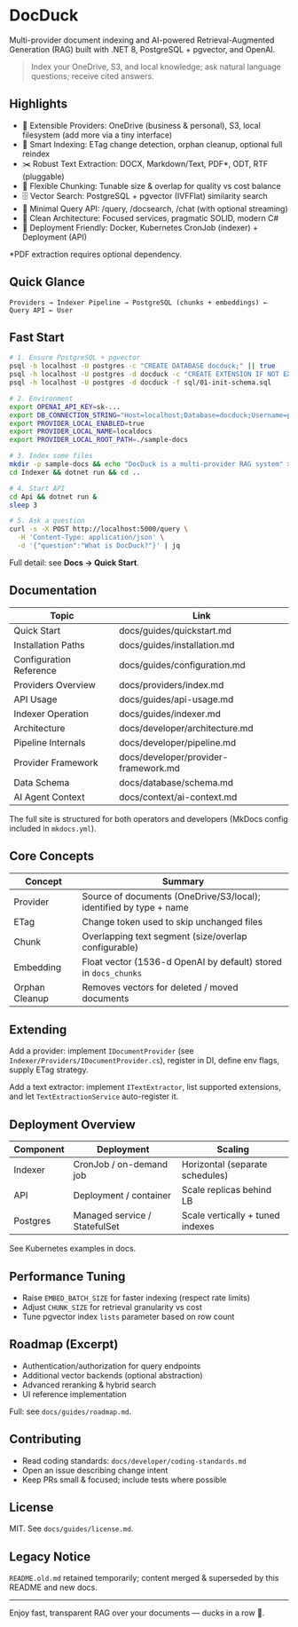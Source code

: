 # DocDuck

Multi-provider document indexing and AI-powered Retrieval-Augmented Generation (RAG) built with .NET 8, PostgreSQL + pgvector, and OpenAI.

> Index your OneDrive, S3, and local knowledge; ask natural language questions; receive cited answers.

## Highlights

- 🔌 Extensible Providers: OneDrive (business & personal), S3, local filesystem (add more via a tiny interface)
- 🧠 Smart Indexing: ETag change detection, orphan cleanup, optional full reindex
- ✂️ Robust Text Extraction: DOCX, Markdown/Text, PDF*, ODT, RTF (pluggable)
- 🧩 Flexible Chunking: Tunable size & overlap for quality vs cost balance
- 🗄️ Vector Search: PostgreSQL + pgvector (IVFFlat) similarity search
- 💬 Minimal Query API: /query, /docsearch, /chat (with optional streaming)
- 🧱 Clean Architecture: Focused services, pragmatic SOLID, modern C#
- 🚀 Deployment Friendly: Docker, Kubernetes CronJob (indexer) + Deployment (API)

*PDF extraction requires optional dependency.

## Quick Glance

```
Providers → Indexer Pipeline → PostgreSQL (chunks + embeddings) ← Query API ← User
```

## Fast Start

```bash
# 1. Ensure PostgreSQL + pgvector
psql -h localhost -U postgres -c "CREATE DATABASE docduck;" || true
psql -h localhost -U postgres -d docduck -c "CREATE EXTENSION IF NOT EXISTS vector;"
psql -h localhost -U postgres -d docduck -f sql/01-init-schema.sql

# 2. Environment
export OPENAI_API_KEY=sk-...
export DB_CONNECTION_STRING="Host=localhost;Database=docduck;Username=postgres;Password=postgres;MinPoolSize=1;MaxPoolSize=5"
export PROVIDER_LOCAL_ENABLED=true
export PROVIDER_LOCAL_NAME=localdocs
export PROVIDER_LOCAL_ROOT_PATH=./sample-docs

# 3. Index some files
mkdir -p sample-docs && echo "DocDuck is a multi-provider RAG system" > sample-docs/intro.txt
cd Indexer && dotnet run && cd ..

# 4. Start API
cd Api && dotnet run &
sleep 3

# 5. Ask a question
curl -s -X POST http://localhost:5000/query \
  -H 'Content-Type: application/json' \
  -d '{"question":"What is DocDuck?"}' | jq
```

Full detail: see **Docs → Quick Start**.

## Documentation

| Topic | Link |
|-------|------|
| Quick Start | docs/guides/quickstart.md |
| Installation Paths | docs/guides/installation.md |
| Configuration Reference | docs/guides/configuration.md |
| Providers Overview | docs/providers/index.md |
| API Usage | docs/guides/api-usage.md |
| Indexer Operation | docs/guides/indexer.md |
| Architecture | docs/developer/architecture.md |
| Pipeline Internals | docs/developer/pipeline.md |
| Provider Framework | docs/developer/provider-framework.md |
| Data Schema | docs/database/schema.md |
| AI Agent Context | docs/context/ai-context.md |

The full site is structured for both operators and developers (MkDocs config included in `mkdocs.yml`).

## Core Concepts

| Concept | Summary |
|---------|---------|
| Provider | Source of documents (OneDrive/S3/local); identified by type + name |
| ETag | Change token used to skip unchanged files |
| Chunk | Overlapping text segment (size/overlap configurable) |
| Embedding | Float vector (1536-d OpenAI by default) stored in `docs_chunks` |
| Orphan Cleanup | Removes vectors for deleted / moved documents |

## Extending

Add a provider: implement `IDocumentProvider` (see `Indexer/Providers/IDocumentProvider.cs`), register in DI, define env flags, supply ETag strategy.

Add a text extractor: implement `ITextExtractor`, list supported extensions, and let `TextExtractionService` auto-register it.

## Deployment Overview

| Component | Deployment | Scaling |
|-----------|-----------|---------|
| Indexer | CronJob / on-demand job | Horizontal (separate schedules) |
| API | Deployment / container | Scale replicas behind LB |
| Postgres | Managed service / StatefulSet | Scale vertically + tuned indexes |

See Kubernetes examples in docs.

## Performance Tuning
- Raise `EMBED_BATCH_SIZE` for faster indexing (respect rate limits)
- Adjust `CHUNK_SIZE` for retrieval granularity vs cost
- Tune pgvector index `lists` parameter based on row count

## Roadmap (Excerpt)
- Authentication/authorization for query endpoints
- Additional vector backends (optional abstraction)
- Advanced reranking & hybrid search
- UI reference implementation

Full: see `docs/guides/roadmap.md`.

## Contributing
- Read coding standards: `docs/developer/coding-standards.md`
- Open an issue describing change intent
- Keep PRs small & focused; include tests where possible

## License
MIT. See `docs/guides/license.md`.

## Legacy Notice
`README.old.md` retained temporarily; content merged & superseded by this README and new docs.

---
Enjoy fast, transparent RAG over your documents — ducks in a row 🦆.
